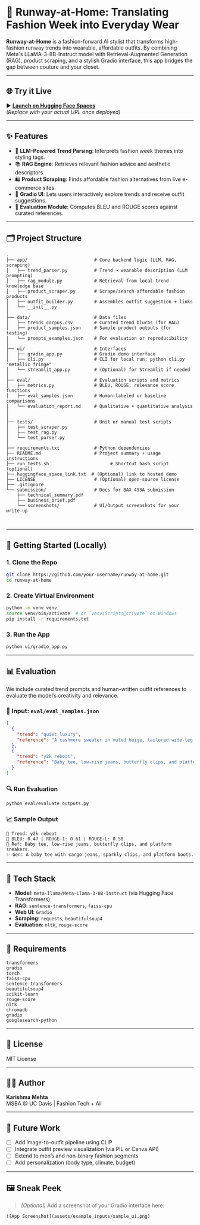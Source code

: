 
# 🧥 Runway-at-Home: Translating Fashion Week into Everyday Wear

**Runway-at-Home** is a fashion-forward AI stylist that transforms high-fashion runway trends into wearable, affordable outfits. By combining Meta's LLaMA-3-8B-Instruct model with Retrieval-Augmented Generation (RAG), product scraping, and a stylish Gradio interface, this app bridges the gap between couture and your closet.

---

## 🌐 Try it Live

▶️ **[Launch on Hugging Face Spaces](https://huggingface.co/spaces/your-username/runway-at-home)**  
*(Replace with your actual URL once deployed)*

---

## ✨ Features

- 🧠 **LLM-Powered Trend Parsing**: Interprets fashion week themes into styling tags.
- 📚 **RAG Engine**: Retrieves relevant fashion advice and aesthetic descriptors.
- 🛍️ **Product Scraping**: Finds affordable fashion alternatives from live e-commerce sites.
- 💁 **Gradio UI**: Lets users interactively explore trends and receive outfit suggestions.
- 📏 **Evaluation Module**: Computes BLEU and ROUGE scores against curated references.

---

## 🗂️ Project Structure

```
.
├── app/                         # Core backend logic (LLM, RAG, scraping)
│   ├── trend_parser.py          # Trend → wearable description (LLM prompting)
│   ├── rag_module.py            # Retrieval from local trend knowledge base
│   ├── product_scraper.py       # Scrape/search affordable fashion products
│   ├── outfit_builder.py        # Assembles outfit suggestion + links
│   └── __init__.py
│
├── data/                        # Data files
│   ├── trends_corpus.csv        # Curated trend blurbs (for RAG)
│   ├── product_samples.json     # Sample product outputs (for testing)
│   └── prompts_examples.json    # For evaluation or reproducibility
│
├── ui/                          # Interfaces
│   ├── gradio_app.py            # Gradio demo interface
│   ├── cli.py                   # CLI for local run: python cli.py "metallic fringe"
│   └── streamlit_app.py         # (Optional) for Streamlit if needed
│
├── eval/                        # Evaluation scripts and metrics
│   ├── metrics.py               # BLEU, ROUGE, relevance score functions
│   ├── eval_samples.json        # Human-labeled or baseline comparisons
│   └── evaluation_report.md     # Qualitative + quantitative analysis
│
│
├── tests/                       # Unit or manual test scripts
│   ├── test_scraper.py
│   ├── test_rag.py
│   └── test_parser.py
│
├── requirements.txt             # Python dependencies
├── README.md                    # Project summary + usage instructions
├── run_tests.sh                       # Shortcut bash script (optional)
├── huggingface_space_link.txt  # (Optional) link to hosted demo
├── LICENSE                      # (Optional) open-source license
├── .gitignore
└── submission/                  # Docs for BAX-493A submission
    ├── technical_summary.pdf
    ├── business_brief.pdf
    └── screenshots/             # UI/Output screenshots for your write-up



```

---

## 🚀 Getting Started (Locally)

### 1. Clone the Repo

```bash
git clone https://github.com/your-username/runway-at-home.git
cd runway-at-home
```

### 2. Create Virtual Environment

```bash
python -m venv venv
source venv/bin/activate  # or `venv\Scriptsctivate` on Windows
pip install -r requirements.txt
```

### 3. Run the App

```bash
python ui/gradio_app.py
```

---

## 📊 Evaluation

We include curated trend prompts and human-written outfit references to evaluate the model’s creativity and relevance.

### 📁 Input: `eval/eval_samples.json`

```json
[
  {
    "trend": "quiet luxury",
    "reference": "A cashmere sweater in muted beige, tailored wide-leg pants, and minimalist leather flats."
  },
  {
    "trend": "y2k reboot",
    "reference": "Baby tee, low-rise jeans, butterfly clips, and platform sneakers."
  }
]
```

### 🔍 Run Evaluation

```bash
python eval/evaluate_outputs.py
```

### 📈 Sample Output

```
🔹 Trend: y2k reboot
📏 BLEU: 0.47 | ROUGE-1: 0.61 | ROUGE-L: 0.58
📖 Ref: Baby tee, low-rise jeans, butterfly clips, and platform sneakers.
✨ Gen: A baby tee with cargo jeans, sparkly clips, and platform boots.
```

---

## 🧩 Tech Stack

- **Model**: `meta-llama/Meta-Llama-3-8B-Instruct` (via Hugging Face Transformers)
- **RAG**: `sentence-transformers`, `faiss-cpu`
- **Web UI**: `Gradio`
- **Scraping**: `requests`, `beautifulsoup4`
- **Evaluation**: `nltk`, `rouge-score`

---

## 📌 Requirements

```
transformers
gradio
torch
faiss-cpu
sentence-transformers
beautifulsoup4
scikit-learn
rouge-score
nltk
chromadb
gradio
googlesearch-python
```

---

## 📄 License

MIT License

---

## 👩‍💻 Author

**Karishma Mehta**  
MSBA @ UC Davis | Fashion Tech + AI

---

## 🌱 Future Work

- [ ] Add image-to-outfit pipeline using CLIP
- [ ] Integrate outfit preview visualization (via PIL or Canva API)
- [ ] Extend to men’s and non-binary fashion segments
- [ ] Add personalization (body type, climate, budget)

---

## 🖼️ Sneak Peek

> *(Optional)* Add a screenshot of your Gradio interface here:
```
![App Screenshot](assets/example_inputs/sample_ui.png)
```
